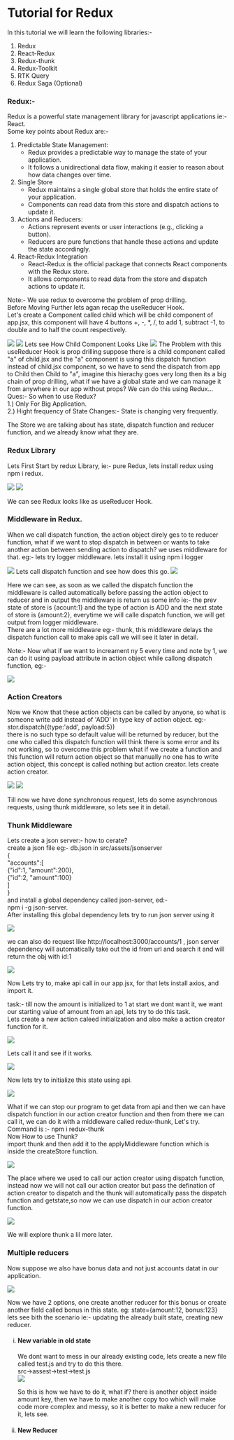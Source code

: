 <h1>Tutorial for Redux</h1>
<p>In this tutorial we will learn the following libraries:-</p>
<ol>
<li>Redux</li>
<li>React-Redux</li>
<li>Redux-thunk</li>
<li>Redux-Toolkit</li>
<li>RTK Query</li>
<li>Redux Saga (Optional) </li>
</ol>

<h3>Redux:-</h3>
<p>Redux is a powerful state management library for javascript applications ie:- React. <br/>Some key points about Redux are:- 

<ol>

  <li>
  Predictable State Management:
   <ul>
    <li>Redux provides a predictable way to manage the state of your application.</li>
    <li>It follows a unidirectional data flow, making it easier to reason about how data changes over time.</li>
   </ul>
  </li>

  <li>
  Single Store
   <ul>
     <li>Redux maintains a single global store that holds the entire state of your application.</li>
     <li>Components can read data from this store and dispatch actions to update it.</li>
    </ul>
  </li>

  <li>
  Actions and Reducers:
   <ul>
     <li>Actions represent events or user interactions (e.g., clicking a button).</li>
     <li>Reducers are pure functions that handle these actions and update the state accordingly.</li>
    </ul>
  </li>
  
  <li>
  React-Redux Integration
   <ul>
     <li>React-Redux is the official package that connects React components with the Redux store.</li>
     <li>It allows components to read data from the store and dispatch actions to update it.</li>
    </ul>
  </li>

</ol>

<p>Note:- We use redux to overcome the problem of prop drilling.<br/> Before Moving Further lets agan recap the useReducer Hook. <br/>Let's create a Component called child which will be child component of app.jsx, this component will have 4 buttons +, -, *, /, to add 1, subtract -1, to double and to half the count respectively.</p>
<img src="reduximg/redux1.png"/>
<img src="reduximg/redux2.png"/>
Lets see How Child Component Looks Like
<img src="reduximg/redux3.png"/>
The Problem with this useReducer Hook is prop drilling suppose there is a child component called "a" of child.jsx and the "a" component is using this dispatch function instead of child.jsx component, so we have to send the dispatch from app to Child then Child to "a", imagine this hierachy goes very long then its a big chain of prop drilling, what if we have a global state and we can manage it from anywhere in our app without props? We can do this using Redux...<br/>
Ques:- So when to use Redux?
<br/>1.) Only For Big Application.
<br/>2.) Hight frequency of State Changes:- State is changing very frequently.
</p>
<p>The Store we are talking about has state, dispatch function and reducer function, and we already know what they are.</p>
<h3>Redux Library</h3>
<p>Lets First Start by redux Library, ie:- pure Redux, lets install redux using npm i redux.</p>
<img src="reduximg/redux4.png"/>
<img src="reduximg/redux5.png"/>
<p>We can see Redux looks like as useReducer Hook.</p>
<h3>Middleware in Redux.</h3>
<p>When we call dispatch function, the action object direly ges to te reducer function, what if we want to stop dispatch in between or wants to take another action between sending action to dispatch? we uses middleware for that. eg:- lets try logger middleware. lets install it using npm i logger</p>
<img src="reduximg/middleware1.png"/>
Lets call dispatch function and see how does this go.
<img src="reduximg/middleware2.png"/>
<p>Here we can see, as soon as we called the dispatch function the middleware is called automatically before passing the action object to reducer and in output the middleware is return us some info ie:- the prev state of store is {acount:1}
and the type of action is ADD and the next state of store is {amount:2}, everytime we will calle dispatch function, we will get output from logger middleware.<br/> There are a lot more middleware eg:- thunk, this middleware delays the dispatch function call to make apis call we will see it later in detail.</p>
<p>Note:- Now what if we want to increament ny 5 every time and note by 1, we can do it using payload attribute in action object while callong dispatch function, eg:-</p>
<img src="reduximg/logger1.png"/>

<h3>Action Creators</h3>
<p>Now we Know that these action objects can be called by anyone, so what is someone write add instead of 'ADD' in type key of action object. eg:- <br/> stor.dispatch({type:'add', payload:5})<br/> there is no such type so default value will be returned by reducer, but the one who called this dispatch function will think there is some error and its not working, so to overcome this problem what if we create a function and this function will return action object so that manually no one has to write action object, this concept is called nothing but action creator. lets create action creator.</p>
<img src="reduximg/AC1.png"/>
<img src="reduximg/AC2.png"/>
<p>Till now we have done synchronous request, lets do some asynchronous requests, using thunk middleware, so lets see it in detail.</p>

<h3>Thunk Middleware</h3>
<p>Lets create a json server:- how to cerate?<br/> create a json file eg:- db.json in src/assets/jsonserver <br/>{
  <br/>"accounts":[<br/>
     {"id":1, "amount":200},<br/>
     {"id":2, "amount":100}<br/>
  ]<br/>
}<br/>and install a global dependency called json-server, ed:- <br/> npm i -g json-server. <br/> After installing this global dependency lets try to run json server using it</p>
<img src="reduximg/jsonserver1.png"/>
<p>we can also do request like http://localhost:3000/accounts/1 , json server dependency will automatically take out the id from url and search it and will return the obj with id:1</p>
<img src="reduximg/jsonserver2.png"/>
<p>Now Lets try to, make api call in our app.jsx, for that lets install axios, and import it.</p>
<p>task:- till now the amount is initialized to 1 at start we dont want it, we want our starting value of amount from an api, lets try to do this task.<br/>Lets create a new action caleed initialization and also make a action creator function for it.</p>
<img src="reduximg/thunk1.png"/>
<p>Lets call it and see if it works.</p>
<img src="reduximg/thunk2.png"/>
<p>Now lets try to initialize this state using api.</p>
<img src="reduximg/thunk3.png"/>
<p>What if we can stop our program to get data from api and then we can have dispatch function in our action creator function and then from there we can call it, we can do it with a middleware called redux-thunk, Let's try. <br/> Command is :- npm i redux-thunk<br/>Now How to use Thunk?<br/>import thunk and then add it to the applyMiddleware function which is inside the createStore function.</p>
<img src="reduximg/thunk4.png"/>
<p>The place where we used to call our action creator using dispatch function, instead now we will not call our action creator but pass the defination of action creator to dispatch and the thunk will automatically pass the dispatch function and getstate,so now we can use dispatch in our action creator function.</p>
<img src="reduximg/thunk5.png"/>
<p>We will explore thunk a lil more later.</p>
<h3>Multiple reducers</h3>
<p>Now suppose we also have bonus data and not just accounts datat in our application.</p>
<img src="reduximg/mr1.png"/>
<p>Now we have 2 options, one create another reducer for this bonus or create another field called bonus in this state. eg: state={amount:12, bonus:123} lets see bith the scenario ie:- updating the already built state, creating new reducer.</p>
<ol type="i">
  <li>
   <h4>New variable in old state</h4>
   <p>We dont want to mess in our already existing code, lets create a new file called test.js and try to do this there. <br/>src->assest->test->test.js<br/>
   <img src="reduximg/mr2.png"/>
   <p>So this is how we have to do it, what if? there is another object inside amount key, then we have to make another copy too which will make code more complex and messy, so it is better to make a new reducer for it, lets see.</p>
   </p>
  </li>
  <li>
  <h4>New Reducer</h4>
  <p></p>
  </li>
</ol>